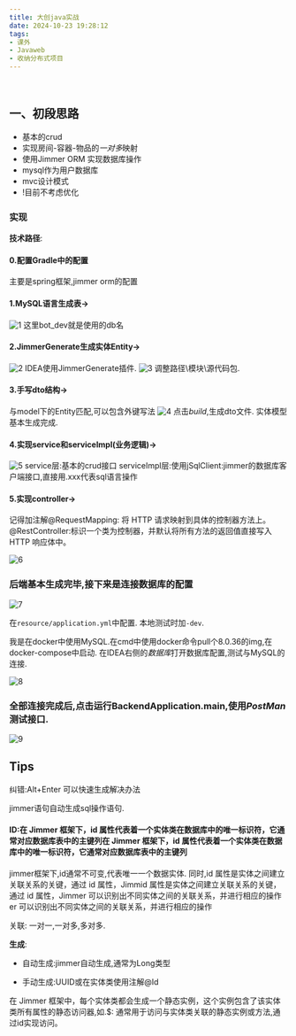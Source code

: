 ```yaml
---
title: 大创java实战
date: 2024-10-23 19:28:12
tags:
- 课外
- Javaweb
- 收纳分布式项目
---
```


 <!-- more -->

## 一、初段思路

- 基本的crud
- 实现房间-容器-物品的*一对多*映射
- 使用Jimmer ORM 实现数据库操作
- mysql作为用户数据库
- mvc设计模式
- !目前不考虑优化

### 实现

**技术路径**:

#### 0.配置Gradle中的配置
主要是spring框架,jimmer orm的配置

#### 1.MySQL语言生成表->

![1](https://pic.imgdb.cn/item/6719a364d29ded1a8c6a50a8.png)
这里bot_dev就是使用的db名

#### 2.JimmerGenerate生成实体Entity->

![2](https://pic.imgdb.cn/item/6719a3bed29ded1a8c6ad83a.png)
IDEA使用JimmerGenerate插件.
![3](https://pic.imgdb.cn/item/6719a418d29ded1a8c6b2de6.png)
调整路径\模块\源代码包.

#### 3.手写dto结构->

与model下的Entity匹配,可以包含外键写法
![4](https://pic.imgdb.cn/item/6719a47ed29ded1a8c6b97a6.png)
点击*build*,生成dto文件.
实体模型基本生成完成.

#### 4.实现service和serviceImpl(业务逻辑)->

![5](https://pic.imgdb.cn/item/6719a76cd29ded1a8c6dc54b.png)
service层:基本的crud接口
serviceImpl层:使用jSqlClient:jimmer的数据库客户端接口,直接用.xxx代表sql语言操作

#### 5.实现controller->

记得加注解@RequestMapping: 将 HTTP 请求映射到具体的控制器方法上。
@RestController:标识一个类为控制器，并默认将所有方法的返回值直接写入 HTTP 响应体中。

![6](https://pic.imgdb.cn/item/6718f0a3d29ded1a8cee7e1e.png)

### 后端基本生成完毕,接下来是连接数据库的配置

![7](https://pic.imgdb.cn/item/6719a9d8d29ded1a8c6f7b5a.png)

在`resource/application.yml`中配置.
本地测试时加`-dev`.

我是在docker中使用MySQL.在cmd中使用docker命令pull个8.0.36的img,在docker-compose中启动.
在IDEA右侧的*数据库*打开数据库配置,测试与MySQL的连接.

![8](https://pic.imgdb.cn/item/6719d381d29ded1a8c9d360b.png)

### 全部连接完成后,点击运行BackendApplication.main,使用*PostMan*测试接口.

![9](https://pic.imgdb.cn/item/6719d5b3d29ded1a8c9fd7a4.png)


## Tips
纠错:Alt+Enter 可以快速生成解决办法

jimmer语句自动生成sql操作语句.

#### ID:在 Jimmer 框架下，id 属性代表着一个实体类在数据库中的唯一标识符，它通常对应数据库表中的主键列在 Jimmer 框架下，id 属性代表着一个实体类在数据库中的唯一标识符，它通常对应数据库表中的主键列

jimmer框架下,id通常不可变,代表唯一一个数据实体.
同时,id 属性是实体之间建立关联关系的关键，通过 id 属性，Jimmid 属性是实体之间建立关联关系的关键，通过 id 属性，Jimmer 可以识别出不同实体之间的关联关系，并进行相应的操作er 可以识别出不同实体之间的关联关系，并进行相应的操作

关联: 一对一,一对多,多对多.

**生成**:

- 自动生成:jimmer自动生成,通常为Long类型

- 手动生成:UUID或在实体类使用注解@Id

在 Jimmer 框架中，每个实体类都会生成一个静态实例，这个实例包含了该实体类所有属性的静态访问器,如.$: 通常用于访问与实体类关联的静态实例或方法,通过id实现访问。
